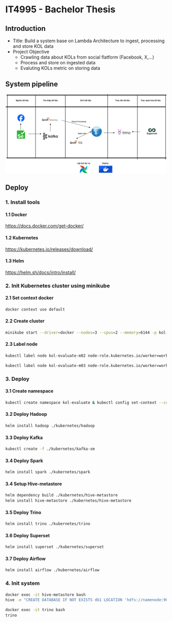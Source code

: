 # IT4995 - Bachelor Thesis

## Introduction

- Title: Build a system base on Lambda Architecture to ingest, processing and store KOL data
- Project Objective
  - Crawling data about KOLs from social flatform (Facebook, X,...)
  - Process and store on ingested data
  - Evaluting KOLs metric on storing data

## System pipeline

![Luồng xử lí dữ liệu](https://github.com/iammhiru/Evaluating-KOLs-Quality/blob/master/picture/LambdaArchitecture.drawio.png)

## Deploy

### 1. Install tools

#### 1.1  Docker  

<https://docs.docker.com/get-docker/>

#### 1.2 Kubernetes

<https://kubernetes.io/releases/download/>

#### 1.3 Helm

<https://helm.sh/docs/intro/install/>

### 2. Init Kubernetes cluster using minikube

#### 2.1 Set context docker

```sh
docker context use default
```

#### 2.2 Create cluster

```sh
minikube start --driver=docker --nodes=3 --cpus=2 --memory=6144 -p kol-evaluate
```

#### 2.3 Label node

```sh
kubectl label node kol-evaluate-m02 node-role.kubernetes.io/worker=worker & kubectl label nodes kol-evaluate-m02 role=worker
```

```sh
kubectl label node kol-evaluate-m03 node-role.kubernetes.io/worker=worker & kubectl label nodes kol-evaluate-m03 role=worker
```

### 3. Deploy

#### 3.1 Create namespace

```sh
kubectl create namespace kol-evaluate & kubectl config set-context --current --namespace=kol-evaluate
```

#### 3.2 Deploy Hadoop

```sh
helm install hadoop ./kubernetes/hadoop
```

#### 3.3 Deploy Kafka

```sh
kubectl create -f ./kubernetes/kafka-sm
```

#### 3.4 Deploy Spark

```sh
helm install spark ./kubernetes/spark
```

#### 3.4 Setup Hive-metastore

```sh
helm dependency build ./kubernetes/hive-metastore
helm install hive-metastore ./kubernetes/hive-metastore
```

#### 3.5 Deploy Trino

```sh
helm install trino ./kubernetes/trino
```

#### 3.6 Deploy Superset

```sh
helm install superset ./kubernetes/superset
```

#### 3.7 Deploy Airflow

```sh
helm install airflow ./kubernetes/airflow
```

### 4. Init system

```sh
docker exec -it hive-metastore bash
hive -e "CREATE DATABASE IF NOT EXISTS db1 LOCATION 'hdfs://namenode:9000/user/hive/warehouse/db1.db';"
```

```sh
docker exec -it trino bash
trino

```